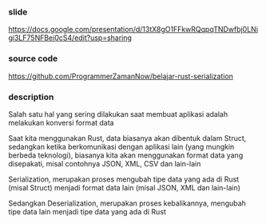 ### slide
https://docs.google.com/presentation/d/13tX8gO1FFkwRQqpqTNDwfbj0LNigi3LF75NFBei0cS4/edit?usp=sharing

### source code 
https://github.com/ProgrammerZamanNow/belajar-rust-serialization

### description
Salah satu hal yang sering dilakukan saat membuat aplikasi adalah melakukan konversi format data

Saat kita menggunakan Rust, data biasanya akan dibentuk dalam Struct, sedangkan ketika berkomunikasi dengan aplikasi lain (yang mungkin berbeda teknologi), biasanya kita akan menggunakan format data yang disepakati, misal contohnya JSON, XML, CSV dan lain-lain

Serialization, merupakan proses mengubah tipe data yang ada di Rust (misal Struct) menjadi format data lain (misal JSON, XML dan lain-lain)

Sedangkan Deserialization, merupakan proses kebalikannya, mengubah tipe data lain menjadi tipe data yang ada di Rust

